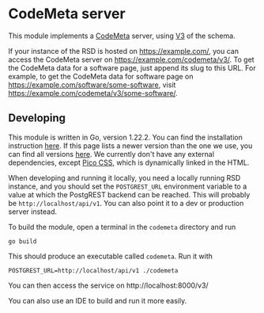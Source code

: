<!--
SPDX-FileCopyrightText: 2024 Ewan Cahen (Netherlands eScience Center) <e.cahen@esciencecenter.nl>
SPDX-FileCopyrightText: 2024 Netherlands eScience Center

SPDX-License-Identifier: CC-BY-4.0
-->

# CodeMeta server

This module implements a [CodeMeta](https://codemeta.github.io/) server, using [V3](https://w3id.org/codemeta/v3.0) of the schema.

If your instance of the RSD is hosted on https://example.com/, you can access the CodeMeta server on https://example.com/codemeta/v3/. To get the CodeMeta data for a software page, just append its slug to this URL. For example, to get the CodeMeta data for software page on https://example.com/software/some-software, visit https://example.com/codemeta/v3/some-software/.

## Developing

This module is written in Go, version 1.22.2. You can find the installation instruction [here](https://go.dev/doc/install). If this page lists a newer version than the one we use, you can find all versions [here](https://go.dev/dl/). We currently don't have any external dependencies, except [Pico CSS](https://picocss.com/), which is dynamically linked in the HTML.

When developing and running it locally, you need a locally running RSD instance, and you should set the `POSTGREST_URL` environment variable to a value at which the PostgREST backend can be reached. This will probably be `http://localhost/api/v1`. You can also point it to a dev or production server instead.

To build the module, open a terminal in the `codemeta` directory and run

```shell
go build
```

This should produce an executable called `codemeta`. Run it with

```shell
POSTGREST_URL=http://localhost/api/v1 ./codemeta
```

You can then access the service on http://localhost:8000/v3/

You can also use an IDE to build and run it more easily.
